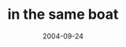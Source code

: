 ---
layout: base.njk
title : 'in the same boat' 
view_title : 'in the same boat' 
year : '2004' 
date : '2004-09-24' 
img_file : '/drawing/inthesameboat.png' 
html_file : 'inthesameboat' 
next_html : 'ishouldhaveknown.html' 
year_order : '196' 
permalink : "title/{{html_file}}.html"
---